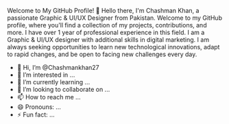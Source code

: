 Welcome to My GitHub Profile! 👋
Hello there, I'm Chashman Khan, a passionate Graphic & UI/UX Designer from Pakistan. Welcome to my GitHub profile, where you'll find a collection of my projects, contributions, and more. I have over 1 year of professional experience in this field. I am a Graphic & UI/UX designer with additional skills in digital marketing. I am always seeking opportunities to learn new technological innovations, adapt to rapid changes, and be open to facing new challenges every day.





- 👋 Hi, I’m @Chashmankhan27
- 👀 I’m interested in ...
- 🌱 I’m currently learning ...
- 💞️ I’m looking to collaborate on ...
- 📫 How to reach me ...
- 😄 Pronouns: ...
- ⚡ Fun fact: ...

<!---
Chashmankhan27/Chashmankhan27 is a ✨ special ✨ repository because its `README.md` (this file) appears on your GitHub profile.
You can click the Preview link to take a look at your changes.
--->
